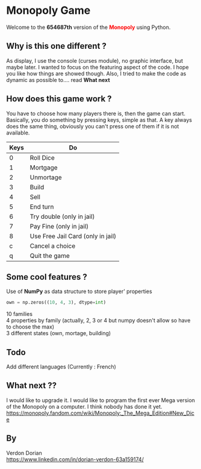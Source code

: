 # Monopoly Game

Welcome to the __654687th__ version of the <span style="color:red">**Monopoly**</span> using Python.

## Why is this one different ?

As display, I use the console (curses module), no graphic interface, but maybe later. I wanted to focus on the featuring aspect of the code. I hope you like how things are showed though. Also, I tried to make the code as dynamic as possible to.... read **What next**

## How does this game work ?

You have to choose how many players there is, then the game can start.
Basically, you do something by pressing keys, simple as that. A key always does the same thing, obviously you can't press one of them if it is not available.

| Keys | Do |
|--- |--- |
| 0 | Roll Dice |
| 1 | Mortgage |
| 2 | Unmortage |
| 3 | Build |
| 4 | Sell |
| 5 | End turn |
| 6 | Try double (only in jail) |
| 7 | Pay Fine (only in jail) |
| 8 | Use Free Jail Card (only in jail) |
| c | Cancel a choice |
| q | Quit the game |

## Some cool features ?

Use of **NumPy** as data structure to store player' properties

```python
own = np.zeros((10, 4, 3), dtype=int)
```
10 families  
4 properties by family (actually, 2, 3 or 4 but numpy doesn't allow so have to choose the max)  
3 different states (own, mortage, building)


## Todo

Add different languages (Currently : French)

## What next ??

I would like to upgrade it. I would like to program the first ever Mega version of the Monopoly on a computer. I think nobody has done it yet.  
https://monopoly.fandom.com/wiki/Monopoly:_The_Mega_Edition#New_Dice

## By

Verdon Dorian  
https://www.linkedin.com/in/dorian-verdon-63a159174/